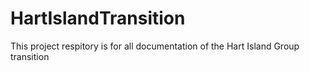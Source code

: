 # HartIslandTransition

This project respitory is for all documentation of the Hart Island Group transition
